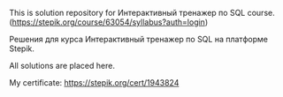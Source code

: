 This is solution repository for Интерактивный тренажер по SQL course.(https://stepik.org/course/63054/syllabus?auth=login)

Решения для курса Интерактивный тренажер по SQL на платформе Stepik.

All solutions are placed here.

My certificate: https://stepik.org/cert/1943824

